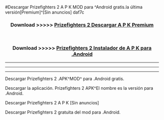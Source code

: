 #Descargar Prizefighters 2  A P K MOD para ^Android gratis.la última versión[Premium]^[Sin anuncios] daf7c



<div align="center">
<h3>Download >>>>> <a href="https://es-web.web.app/?es= Prizefighters 2 ">Prizefighters 2  Descargar A P K Premium</a></h3><br>

<h3>Download >>>>> <a href="https://es-web.web.app/?es= Prizefighters 2 ">Prizefighters 2  Instalador de A P K para .Android</a></h3>
</div>


----------------------------------------------------------

----------------------------------------------------------

----------------------------------------------------------

Descargar Prizefighters 2  .APK^MOD^ para .Android gratis.

Descargar la aplicación. Prizefighters 2  APK^El nombre es la versión para .Android.

Descargar Prizefighters 2  A P K [Sin anuncios]

Descargar Prizefighters 2  gratuita del mod para .Android.